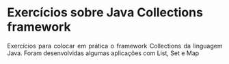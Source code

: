 <h1>Exercícios sobre Java Collections framework</h1>

<p align="justify">Exercícios para colocar em prática o framework Collections da linguagem Java. Foram desenvolvidas algumas aplicações com List, Set e Map</p>
